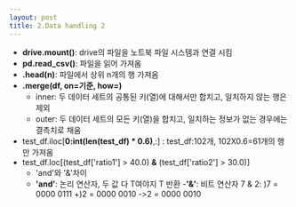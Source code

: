 ```yaml
---
layout: post
title: 2.Data handling 2
---
```


- **drive.mount()**: drive의 파일을 노트북 파일 시스템과 연결 시킴
- **pd.read_csv()**: 파일을 읽어 가져옴
- **.head(n)**: 파일에서 상위 n개의 행 가져옴
- **.merge(df, on=기준, how=)**
	- inner: 두 데이터 세트의 공통된 키(열)에 대해서만 합치고, 일치하지 않는 행은 제외
	- outer: 두 데이터 세트의 모든 키(열)을 합치고, 일치하는 정보가 없는 경우에는 결측치로 채움
- test_df.iloc[**0:int(len(test_df) * 0.6)**,:]
	: test_df:102개, 102X0.6=61개의 행만 가져옴
- test_df.loc[(test_df['ratio1'] > 40.0) **&** (test_df['ratio2'] > 30.0)]
	- 'and'와 '&'차이
	- **'and'**: 논리 연산자, 두 값 다 T여야지 T 반환
	-**'&'**: 비트 연산자
		7 & 2:
		   )7 = 0000 0111
		+)2 = 0000 0010
		->2 = 0000 0010
